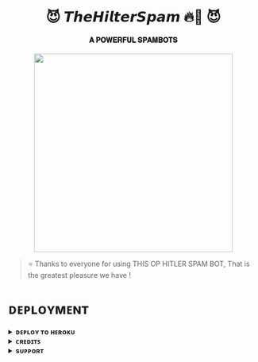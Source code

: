 <h1 align="center"><b>😈 𝙏𝙝𝙚𝙃𝙞𝙡𝙩𝙚𝙧𝙎𝙥𝙖𝙢 🔥💫 😈</b></h1>

<h4 align="center"> 𝐀 𝐏𝐎𝐖𝐄𝐑𝐅𝐔𝐋 𝐒𝐏𝐀𝐌𝐁𝐎𝐓𝐒</h4>

<p align="center"><a href="https://t.me/ItzExStar"><img src="https://te.legra.ph/file/9c3991027a851d484b75c.jpg" width="400"></a></p>


> ⭐️ Thanks to everyone for using THIS OP HITLER SPAM BOT, That is the greatest pleasure we have !


# ᴅᴇᴘʟᴏʏᴍᴇɴᴛ


<details>
<summary><b>ᴅᴇᴘʟᴏʏ ᴛᴏ ʜᴇʀᴏᴋᴜ</b></summary>
<br>

[![Deploy](https://www.herokucdn.com/deploy/button.svg)](https://dashboard.heroku.com/new?template=https://github.com/mysteriousxhitler/TheBotSpam)
  
</details>


<details>
<summary><b>ᴄʀᴇᴅɪᴛꜱ</b></summary>
<br>

# ᴄʀᴇᴅɪᴛꜱ 🖤

- [𝐏ʏᴛʜᴏɴ](https://github.com/ItZxSTaR)
</details>

<details>
<summary><b>sᴜᴘᴘᴏʀᴛ</b></summary>
<br>

# ꜱᴜᴘᴘᴏʀᴛ ✨
<a href="https://t.me/TheAltron"><img src="https://img.shields.io/badge/Join-Telegram%20Channel-red.svg?logo=Telegram"></a>

</details>
